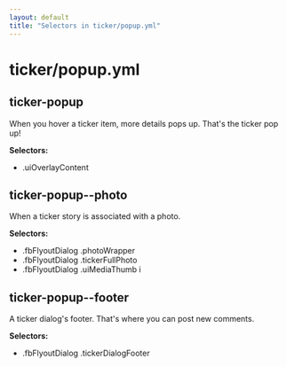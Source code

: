 ```yaml
---
layout: default
title: "Selectors in ticker/popup.yml"
---
```


# ticker/popup.yml



## ticker-popup


When you hover a ticker item,
more details pops up.
That's the ticker pop up!


__Selectors:__

 * .uiOverlayContent



## ticker-popup--photo


When a ticker story is associated with a photo.


__Selectors:__

 * .fbFlyoutDialog .photoWrapper
 * .fbFlyoutDialog .tickerFullPhoto
 * .fbFlyoutDialog .uiMediaThumb i



## ticker-popup--footer


A ticker dialog's footer.
That's where you can post new comments.


__Selectors:__

 * .fbFlyoutDialog .tickerDialogFooter

